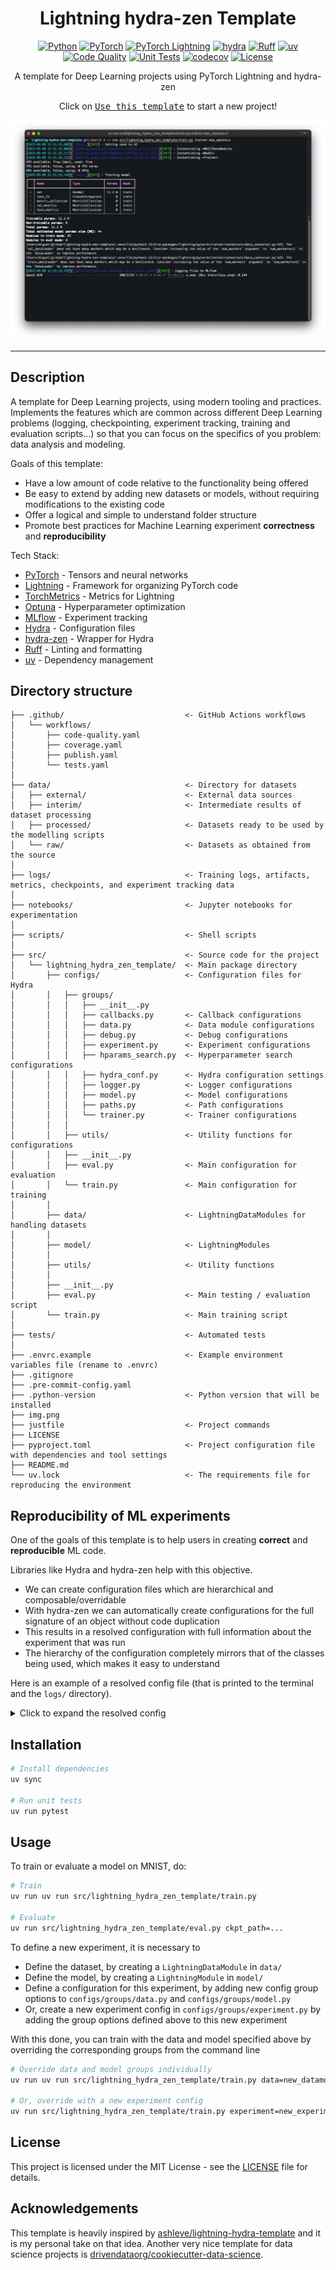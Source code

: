 <div align="center">

# Lightning hydra-zen Template
[![Python](https://img.shields.io/badge/Python-3776ab?logo=python&logoColor=white)](https://github.com/pre-commit/pre-commit)
[![PyTorch](https://img.shields.io/badge/PyTorch-ee4c2c?logo=pytorch&logoColor=white)](https://pytorch.org/get-started/locally/)
[![PyTorch Lightning](https://img.shields.io/badge/-Lightning-7e4fff?logo=lightning&logoColor=white)](https://pytorchlightning.ai/)
[![hydra](https://img.shields.io/badge/Configs-Hydra-89b8cd)](https://hydra.cc/)
[![Ruff](https://img.shields.io/endpoint?url=https://raw.githubusercontent.com/astral-sh/ruff/main/assets/badge/v2.json)](https://github.com/astral-sh/ruff)
[![uv](https://img.shields.io/endpoint?url=https://raw.githubusercontent.com/astral-sh/uv/main/assets/badge/v0.json)](https://github.com/astral-sh/uv) <br>
[![Code Quality](https://github.com/miguelbper/lightning-hydra-zen-template/actions/workflows/code-quality.yaml/badge.svg)](https://github.com/miguelbper/lightning-hydra-zen-template/actions/workflows/code-quality.yaml)
[![Unit Tests](https://github.com/miguelbper/lightning-hydra-zen-template/actions/workflows/tests.yaml/badge.svg)](https://github.com/miguelbper/lightning-hydra-zen-template/actions/workflows/tests.yaml)
[![codecov](https://codecov.io/gh/miguelbper/lightning-hydra-zen-template/branch/main/graph/badge.svg)](https://codecov.io/gh/miguelbper/lightning-hydra-zen-template)
[![License](https://img.shields.io/badge/License-MIT-green.svg?labelColor=gray)](https://github.com/miguelbper/lightning-hydra-zen-template/blob/main/LICENSE)

A template for Deep Learning projects using PyTorch Lightning and hydra-zen

Click on [<kbd>Use this template</kbd>](https://github.com/miguelbper/lightning-hydra-zen-template/generate) to start a new project!

![img.png](img.png)

</div>

---
<!-- TODO: add better description -->
## Description

A template for Deep Learning projects, using modern tooling and practices. Implements the features which are common across different Deep Learning problems (logging, checkpointing, experiment tracking, training and evaluation scripts...) so that you can focus on the specifics of you problem: data analysis and modeling.

Goals of this template:
- Have a low amount of code relative to the functionality being offered
- Be easy to extend by adding new datasets or models, without requiring modifications to the existing code
- Offer a logical and simple to understand folder structure
- Promote best practices for Machine Learning experiment **correctness** and **reproducibility**

Tech Stack:
- [PyTorch](https://github.com/pytorch/pytorch) - Tensors and neural networks
- [Lightning](https://github.com/Lightning-AI/pytorch-lightning) - Framework for organizing PyTorch code
- [TorchMetrics](https://github.com/Lightning-AI/torchmetrics) - Metrics for Lightning
- [Optuna](https://github.com/optuna/optuna) - Hyperparameter optimization
- [MLflow](https://github.com/mlflow/mlflow) - Experiment tracking
- [Hydra](https://github.com/facebookresearch/hydra) - Configuration files
- [hydra-zen](https://github.com/mit-ll-responsible-ai/hydra-zen) - Wrapper for Hydra
- [Ruff](https://github.com/astral-sh/ruff) - Linting and formatting
- [uv](https://github.com/astral-sh/uv) - Dependency management

## Directory structure
```
├── .github/                           <- GitHub Actions workflows
│   └── workflows/
│       ├── code-quality.yaml
│       ├── coverage.yaml
│       ├── publish.yaml
│       └── tests.yaml
│
├── data/                              <- Directory for datasets
│   ├── external/                      <- External data sources
│   ├── interim/                       <- Intermediate results of dataset processing
│   ├── processed/                     <- Datasets ready to be used by the modelling scripts
│   └── raw/                           <- Datasets as obtained from the source
│
├── logs/                              <- Training logs, artifacts, metrics, checkpoints, and experiment tracking data
│
├── notebooks/                         <- Jupyter notebooks for experimentation
│
├── scripts/                           <- Shell scripts
│
├── src/                               <- Source code for the project
│   └── lightning_hydra_zen_template/  <- Main package directory
│       ├── configs/                   <- Configuration files for Hydra
│       │   ├── groups/
│       │   │   ├── __init__.py
│       │   │   ├── callbacks.py       <- Callback configurations
│       │   │   ├── data.py            <- Data module configurations
│       │   │   ├── debug.py           <- Debug configurations
│       │   │   ├── experiment.py      <- Experiment configurations
│       │   │   ├── hparams_search.py  <- Hyperparameter search configurations
│       │   │   ├── hydra_conf.py      <- Hydra configuration settings
│       │   │   ├── logger.py          <- Logger configurations
│       │   │   ├── model.py           <- Model configurations
│       │   │   ├── paths.py           <- Path configurations
│       │   │   └── trainer.py         <- Trainer configurations
│       │   │
│       │   ├── utils/                 <- Utility functions for configurations
│       │   ├── __init__.py
│       │   ├── eval.py                <- Main configuration for evaluation
│       │   └── train.py               <- Main configuration for training
│       │
│       ├── data/                      <- LightningDataModules for handling datasets
│       │
│       ├── model/                     <- LightningModules
│       │
│       ├── utils/                     <- Utility functions
│       │
│       ├── __init__.py
│       ├── eval.py                    <- Main testing / evaluation script
│       └── train.py                   <- Main training script
│
├── tests/                             <- Automated tests
│
├── .envrc.example                     <- Example environment variables file (rename to .envrc)
├── .gitignore
├── .pre-commit-config.yaml
├── .python-version                    <- Python version that will be installed
├── img.png
├── justfile                           <- Project commands
├── LICENSE
├── pyproject.toml                     <- Project configuration file with dependencies and tool settings
├── README.md
└── uv.lock                            <- The requirements file for reproducing the environment
```

## Reproducibility of ML experiments

One of the goals of this template is to help users in creating **correct** and **reproducible** ML code.

Libraries like Hydra and hydra-zen help with this objective.
- We can create configuration files which are hierarchical and composable/overridable
- With hydra-zen we can automatically create configurations for the full signature of an object without code duplication
- This results in a resolved configuration with full information about the experiment that was run
- The hierarchy of the configuration completely mirrors that of the classes being used, which makes it easy to understand

Here is an example of a resolved config file (that is printed to the terminal and the `logs/` directory).

<details>
<summary>Click to expand the resolved config</summary>

```
config
├── data
│   ├── _target_: hydra_zen.funcs.zen_processing
│   ├── _zen_target: lightning_hydra_zen_template.data.mnist.MNISTDataModule
│   ├── _zen_wrappers: lightning_hydra_zen_template.configs.utils.utils.log_instantiation
│   ├── data_dir: /path/to/lightning-hydra-zen-template/data/raw
│   ├── batch_size: 32
│   ├── num_workers: 0
│   ├── pin_memory: False
│   └── num_val_examples: 5000
├── model
│   ├── _target_: hydra_zen.funcs.zen_processing
│   ├── _zen_target: lightning_hydra_zen_template.model.model.Model
│   ├── _zen_wrappers: lightning_hydra_zen_template.configs.utils.utils.log_instantiation
│   ├── net
│   │   ├── _target_: lightning_hydra_zen_template.model.components.resnet.ResNet
│   │   └── num_classes: 10
│   ├── loss_fn
│   │   ├── _target_: torch.nn.modules.loss.CrossEntropyLoss
│   │   ├── weight: None
│   │   ├── size_average: None
│   │   ├── ignore_index: -100
│   │   ├── reduce: None
│   │   ├── reduction: mean
│   │   └── label_smoothing: 0.0
│   ├── optimizer
│   │   ├── _target_: torch.optim.adam.Adam
│   │   ├── _partial_: True
│   │   ├── lr: 0.001
│   │   ├── betas
│   │   │   ├── 0: 0.9
│   │   │   └── 1: 0.999
│   │   ├── eps: 1e-08
│   │   ├── weight_decay: 0.0
│   │   ├── amsgrad: False
│   │   ├── foreach: None
│   │   ├── maximize: False
│   │   ├── capturable: False
│   │   ├── differentiable: False
│   │   ├── fused: None
│   │   └── decoupled_weight_decay: False
│   ├── scheduler
│   │   ├── _target_: torch.optim.lr_scheduler.ReduceLROnPlateau
│   │   ├── _partial_: True
│   │   ├── mode: min
│   │   ├── factor: 0.1
│   │   ├── patience: 10
│   │   ├── threshold: 0.0001
│   │   ├── threshold_mode: rel
│   │   ├── cooldown: 0
│   │   ├── min_lr: 0
│   │   └── eps: 1e-08
│   └── metric_collection
│       ├── _target_: torchmetrics.collections.MetricCollection
│       ├── metrics
│       │   ├── 0
│       │   │   ├── _target_: torchmetrics.classification.accuracy.Accuracy
│       │   │   ├── task: multiclass
│       │   │   ├── threshold: 0.5
│       │   │   ├── num_classes: 10
│       │   │   ├── num_labels: None
│       │   │   ├── average: micro
│       │   │   ├── multidim_average: global
│       │   │   ├── top_k: 1
│       │   │   ├── ignore_index: None
│       │   │   └── validate_args: True
│       │   ├── 1
│       │   │   ├── _target_: torchmetrics.classification.f_beta.F1Score
│       │   │   ├── task: multiclass
│       │   │   ├── threshold: 0.5
│       │   │   ├── num_classes: 10
│       │   │   ├── num_labels: None
│       │   │   ├── average: macro
│       │   │   ├── multidim_average: global
│       │   │   ├── top_k: 1
│       │   │   ├── ignore_index: None
│       │   │   ├── validate_args: True
│       │   │   └── zero_division: 0.0
│       │   ├── 2
│       │   │   ├── _target_: torchmetrics.classification.precision_recall.Precision
│       │   │   ├── task: multiclass
│       │   │   ├── threshold: 0.5
│       │   │   ├── num_classes: 10
│       │   │   ├── num_labels: None
│       │   │   ├── average: macro
│       │   │   ├── multidim_average: global
│       │   │   ├── top_k: 1
│       │   │   ├── ignore_index: None
│       │   │   └── validate_args: True
│       │   └── 3
│       │       ├── _target_: torchmetrics.classification.precision_recall.Recall
│       │       ├── task: multiclass
│       │       ├── threshold: 0.5
│       │       ├── num_classes: 10
│       │       ├── num_labels: None
│       │       ├── average: macro
│       │       ├── multidim_average: global
│       │       ├── top_k: 1
│       │       ├── ignore_index: None
│       │       └── validate_args: True
│       ├── prefix: None
│       ├── postfix: None
│       └── compute_groups: True
├── trainer
│   ├── _target_: hydra_zen.funcs.zen_processing
│   ├── _zen_target: lightning.pytorch.trainer.trainer.Trainer
│   ├── _zen_wrappers: lightning_hydra_zen_template.configs.utils.utils.log_instantiation
│   ├── accelerator: auto
│   ├── strategy: auto
│   ├── devices: auto
│   ├── num_nodes: 1
│   ├── precision: None
│   ├── logger
│   │   ├── 0
│   │   │   ├── _target_: lightning.pytorch.loggers.csv_logs.CSVLogger
│   │   │   ├── save_dir: /path/to/lightning-hydra-zen-template/logs/train/runs/2025-05-09/22-32-03
│   │   │   ├── name: csv
│   │   │   ├── version: None
│   │   │   ├── prefix:
│   │   │   └── flush_logs_every_n_steps: 100
│   │   ├── 1
│   │   │   ├── _target_: lightning.pytorch.loggers.tensorboard.TensorBoardLogger
│   │   │   ├── save_dir: /path/to/lightning-hydra-zen-template/logs/train/runs/2025-05-09/22-32-03
│   │   │   ├── name: tensorboard
│   │   │   ├── version: None
│   │   │   ├── log_graph: False
│   │   │   ├── default_hp_metric: True
│   │   │   ├── prefix:
│   │   │   └── sub_dir: None
│   │   └── 2
│   │       ├── _target_: lightning.pytorch.loggers.mlflow.MLFlowLogger
│   │       ├── experiment_name: lightning_logs
│   │       ├── run_name: None
│   │       ├── tracking_uri: /path/to/lightning-hydra-zen-template/logs/mlflow/mlruns
│   │       ├── tags: None
│   │       ├── save_dir: ./mlruns
│   │       ├── log_model: False
│   │       ├── checkpoint_path_prefix:
│   │       ├── prefix:
│   │       ├── artifact_location: None
│   │       ├── run_id: None
│   │       └── synchronous: None
│   ├── callbacks
│   │   ├── 0
│   │   │   ├── _target_: lightning.pytorch.callbacks.progress.rich_progress.RichProgressBar
│   │   │   ├── refresh_rate: 1
│   │   │   ├── leave: False
│   │   │   ├── theme
│   │   │   │   ├── _target_: lightning.pytorch.callbacks.progress.rich_progress.RichProgressBarTheme
│   │   │   │   ├── description:
│   │   │   │   ├── progress_bar: #6206E0
│   │   │   │   ├── progress_bar_finished: #6206E0
│   │   │   │   ├── progress_bar_pulse: #6206E0
│   │   │   │   ├── batch_progress:
│   │   │   │   ├── time: dim
│   │   │   │   ├── processing_speed: dim underline
│   │   │   │   ├── metrics: italic
│   │   │   │   ├── metrics_text_delimiter:
│   │   │   │   └── metrics_format: .3f
│   │   │   └── console_kwargs: None
│   │   ├── 1
│   │   │   ├── _target_: lightning.pytorch.callbacks.rich_model_summary.RichModelSummary
│   │   │   └── max_depth: 1
│   │   ├── 2
│   │   │   ├── _target_: lightning.pytorch.callbacks.early_stopping.EarlyStopping
│   │   │   ├── monitor: val/MulticlassAccuracy
│   │   │   ├── min_delta: 0.0
│   │   │   ├── patience: 3
│   │   │   ├── verbose: False
│   │   │   ├── mode: max
│   │   │   ├── strict: True
│   │   │   ├── check_finite: True
│   │   │   ├── stopping_threshold: None
│   │   │   ├── divergence_threshold: None
│   │   │   ├── check_on_train_epoch_end: None
│   │   │   └── log_rank_zero_only: False
│   │   ├── 3
│   │   │   ├── _target_: lightning.pytorch.callbacks.model_checkpoint.ModelCheckpoint
│   │   │   ├── dirpath: /path/to/lightning-hydra-zen-template/logs/train/runs/2025-05-09/22-32-03/checkpoints
│   │   │   ├── filename: epoch_{epoch:03d}
│   │   │   ├── monitor: val/MulticlassAccuracy
│   │   │   ├── verbose: False
│   │   │   ├── save_last: True
│   │   │   ├── save_top_k: 1
│   │   │   ├── save_weights_only: False
│   │   │   ├── mode: max
│   │   │   ├── auto_insert_metric_name: False
│   │   │   ├── every_n_train_steps: None
│   │   │   ├── train_time_interval: None
│   │   │   ├── every_n_epochs: None
│   │   │   ├── save_on_train_epoch_end: None
│   │   │   └── enable_version_counter: True
│   │   └── 4
│   │       └── _target_: lightning_hydra_zen_template.utils.print_config.LogConfigToMLflow
│   ├── fast_dev_run: False
│   ├── max_epochs: 1
│   ├── min_epochs: 1
│   ├── max_steps: -1
│   ├── min_steps: None
│   ├── max_time: None
│   ├── limit_train_batches: None
│   ├── limit_val_batches: None
│   ├── limit_test_batches: None
│   ├── limit_predict_batches: None
│   ├── overfit_batches: 0.0
│   ├── val_check_interval: None
│   ├── check_val_every_n_epoch: 1
│   ├── num_sanity_val_steps: None
│   ├── log_every_n_steps: None
│   ├── enable_checkpointing: None
│   ├── enable_progress_bar: None
│   ├── enable_model_summary: False
│   ├── accumulate_grad_batches: 1
│   ├── gradient_clip_val: None
│   ├── gradient_clip_algorithm: None
│   ├── deterministic: False
│   ├── benchmark: None
│   ├── inference_mode: True
│   ├── use_distributed_sampler: True
│   ├── profiler: None
│   ├── detect_anomaly: False
│   ├── barebones: False
│   ├── plugins: None
│   ├── sync_batchnorm: False
│   ├── reload_dataloaders_every_n_epochs: 0
│   ├── default_root_dir: /path/to/lightning-hydra-zen-template/logs/train/runs/2025-05-09/22-32-03
│   └── model_registry: None
├── task_name: train
├── tags
│   └── 0: dev
├── evaluate: True
├── ckpt_path: None
├── seed: 42
├── monitor: val/MulticlassAccuracy
├── mode: max
├── matmul_precision: None
└── compile: None
```
</details>


## Installation

```bash
# Install dependencies
uv sync

# Run unit tests
uv run pytest
```

## Usage

To train or evaluate a model on MNIST, do:
```bash
# Train
uv run uv run src/lightning_hydra_zen_template/train.py

# Evaluate
uv run src/lightning_hydra_zen_template/eval.py ckpt_path=...
```

To define a new experiment, it is necessary to
- Define the dataset, by creating a `LightningDataModule` in `data/`
- Define the model, by creating a `LightningModule` in `model/`
- Define a configuration for this experiment, by adding new config group options to `configs/groups/data.py` and `configs/groups/model.py`
- Or, create a new experiment config in `configs/groups/experiment.py` by adding the group options defined above to this new experiment

With this done, you can train with the data and model specified above by overriding the corresponding groups from the command line
```bash
# Override data and model groups individually
uv run uv run src/lightning_hydra_zen_template/train.py data=new_datamodule model=new_model

# Or, override with a new experiment config
uv run src/lightning_hydra_zen_template/train.py experiment=new_experiment
```

## License

This project is licensed under the MIT License - see the [LICENSE](LICENSE) file for details.

## Acknowledgements
This template is heavily inspired by [ashleve/lightning-hydra-template](https://github.com/ashleve/lightning-hydra-template) and it is my personal take on that idea. Another very nice template for data science projects is [drivendataorg/cookiecutter-data-science](https://github.com/drivendataorg/cookiecutter-data-science).
